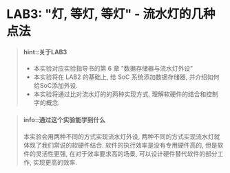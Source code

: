 # LAB3: "灯, 等灯, 等灯" - 流水灯的几种点法

<!-- -->
> #### hint::关于LAB3
> + 本实验对应实验指导书的第 6 章 "数据存储器与流水灯外设"
> + 本实验将在 LAB2 的基础上, 给 SoC 系统添加数据存储器, 并介绍如何给SoC添加外设.
> + 本实验将通过比对流水灯的的两种实现方式, 理解软硬件的结合和控制字的概念.

<!-- -->
> #### info::通过这个实验能学到什么
> 本实验会用两种不同的方式实现流水灯外设, 两种不同的方式实现流水灯就体现了我们常说的软硬件结合. 软件的执行效率是没有专用硬件高的, 但是软件的灵活性更强, 在对于效率要求高的场景, 可以设计硬件替代软件的部分工作, 实现更高的效率.